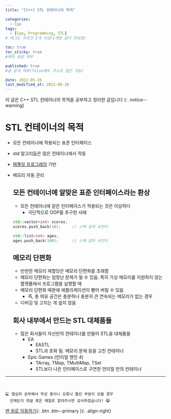 ```yaml
---
title: "[C++] STL 컨테이너의 목적" 

categories:
  - Cpp
tags:
  - [Cpp, Programming, STL]
# 태그는 무조건 2개 이상(1개면 글이 안보임)

toc: true
toc_sticky: true
#목차 생성 여부

published: true
#글 공개 여부(false해도 주소로 접근 가능)

date: 2022-05-26
last_modified_at: 2022-05-26
---
```


<!-- description : 25자에서 160자 사이 -->
이 글은 C++ STL 컨테이너의 목적을 공부하고 정리한 글입니다
{: .notice--warning}

# STL 컨테이너의 목적
- 모든 컨테이너에 적용되는 표준 인터페이스
- std 알고리듬은 많은 컨테이너에서 작동
- [템플릿 프로그래밍](https://reoul.github.io/cpp/cpp-34/) 기반
- 메모리 자동 관리

  ## 모든 컨테이너에 알맞은 표준 인터페이스라는 환상
  - 모든 컨테이너에 같은 인터페이스가 적용되는 것은 이상하다
    - 극단적으로 OOP를 추구한 사례
  
  ```cpp
  std::vector<int> scores;
  scores.push_back(10);     // 스택 같아 보인다

  std::list<int> ages;
  ages.push_back(100);      // 스택 같아 보인다
  ```

  ## 메모리 단편화
  - 빈번한 메모리 재할당은 메모리 단편화를 초래함
  - 메모리 단편화는 엄청난 문제가 될 수 있음. 특히 가상 메모리를 지원하지 않는 플랫폼에서 프로그램을 실행할 때
  - 메모리 단편화 때문에 애플리케이션이 뻗어 버릴 수 있음
    - 즉, 총 여유 공간은 충분하나 충분히 큰 연속되는 메모리가 없는 경우
  - 디버깅 및 고치는 게 쉽지 않음

  ## 회사 내부에서 만드는 STL 대체품들
  - 많은 회사들이 자신만의 컨테이너를 만들어 STL을 대체품들
    - EA
      - EASTL
      - STL과 호화 됨. 메모리 문제 등을 고친 컨테이너
    - Epic Games (언리얼 엔진 4)
      - TArray, TMap, TMultiMap, TSet
      - STL보다 나은 인터페이스로 구연한 언리얼 만의 컨테이너

***
<br>

    💻 열심히 공부해서 작성 중이니 오류나 틀린 부분이 있을 경우 
      언제든지 댓글 혹은 메일로 알려주시면 감사하겠습니다! 😸

[맨 위로 이동하기](#){: .btn .btn--primary }{: .align-right}